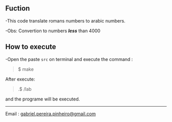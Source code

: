 ## Fuction

-This code translate romans numbers  to arabic numbers.

-Obs: Convertion to numbers ***less*** than 4000

## How to execute 

-Open the paste ```src``` on terminal and execute the command :

>$ make

After execute:

>.$ /lab 

and the programe will be executed.



__________________________________________________________________________________________________________________________________________

Email : gabriel.pereira.pinheiro@gmail.com
